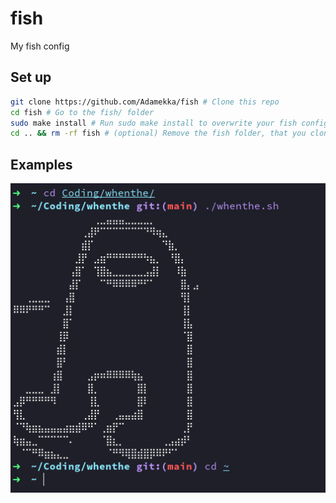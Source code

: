 # fish

My fish config

## Set up

```bash
git clone https://github.com/Adamekka/fish # Clone this repo
cd fish # Go to the fish/ folder
sudo make install # Run sudo make install to overwrite your fish config
cd .. && rm -rf fish # (optional) Remove the fish folder, that you cloned to your home folder
```

## Examples

![fish-example](./images/fish-example.png)
